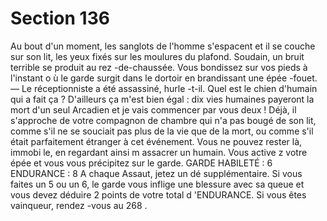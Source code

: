 # Section 136

Au bout d'un moment, les sanglots de l'homme s'espacent et il se
couche sur son lit, les yeux fixés sur les moulures du plafond.
Soudain, un bruit terrible se produit au rez -de-chaussée. Vous
bondissez sur vos pieds à l'instant o ù le garde surgit dans le
dortoir en brandissant une épée -fouet.
— Le réceptionniste a été assassiné, hurle -t-il. Quel est le chien
d'humain qui a fait ça ? D'ailleurs ça m'est bien égal : dix vies
humaines payeront la mort d'un seul Arcadien et je vais
commencer par vous deux !
Déjà, il s'approche de votre compagnon de chambre qui n'a pas
bougé de son lit, comme s'il ne se souciait pas plus de la vie que
de la mort, ou comme s'il était parfaitement étranger à cet
événement. Vous ne pouvez rester là, immobi le, en regardant
ainsi m assacrer un humain. Vous active z votre épée et vous vous
précipitez sur le garde.
GARDE  HABILETÉ :  6 ENDURANCE :  8
A chaque Assaut, jetez un dé supplémentaire. Si vous faites un 5
ou un 6, le garde vous inflige une blessure avec sa queue et vous
devez déduire 2 points de votre total d 'ENDURANCE.  Si vous
êtes vainqueur, rendez -vous au 268 .